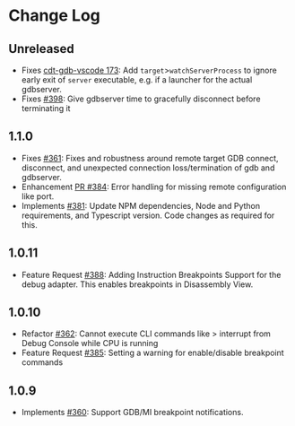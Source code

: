 # Change Log

## Unreleased

- Fixes [cdt-gdb-vscode 173](https://github.com/eclipse-cdt-cloud/cdt-gdb-vscode/issues/173): Add `target`>`watchServerProcess` to ignore early exit of `server` executable, e.g. if a launcher for the actual gdbserver.
- Fixes [#398](https://github.com/eclipse-cdt-cloud/cdt-gdb-adapter/issues/398): Give gdbserver time to gracefully disconnect before terminating it

## 1.1.0

- Fixes [#361](https://github.com/eclipse-cdt-cloud/cdt-gdb-adapter/issues/361): Fixes and robustness around remote target GDB connect, disconnect, and unexpected connection loss/termination of gdb and gdbserver.
- Enhancement [PR #384](https://github.com/eclipse-cdt-cloud/cdt-gdb-adapter/pull/384): Error handling for missing remote configuration like port.
- Implements [#381](https://github.com/eclipse-cdt-cloud/cdt-gdb-adapter/issues/381): Update NPM dependencies, Node and Python requirements, and Typescript version. Code changes as required for this.

## 1.0.11

- Feature Request [#388](https://github.com/eclipse-cdt-cloud/cdt-gdb-adapter/pull/388): Adding Instruction Breakpoints Support for the debug adapter. This enables breakpoints in Disassembly View.

## 1.0.10

- Refactor [#362](https://github.com/eclipse-cdt-cloud/cdt-gdb-adapter/issues/362): Cannot execute CLI commands like > interrupt from Debug Console while CPU is running
- Feature Request [#385](https://github.com/eclipse-cdt-cloud/cdt-gdb-adapter/pull/385): Setting a warning for enable/disable breakpoint commands

## 1.0.9

- Implements [#360](https://github.com/eclipse-cdt-cloud/cdt-gdb-adapter/issues/360): Support GDB/MI breakpoint notifications.
